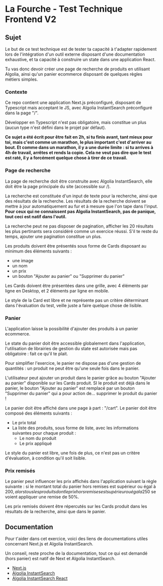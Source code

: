 # La Fourche - Test Technique Frontend V2

## Sujet

Le but de ce test technique est de tester ta capacité à t'adapter rapidement lors de l'intégration d'un outil externe disposant d'une documentation exhaustive, et ta capacité à construire un state dans une application React.

Tu vas donc devoir créer une page de recherche de produits en utilisant Algolia, ainsi qu'un panier ecommerce disposant de quelques règles métiers simples.

### Contexte

Ce repo contient une application Next.js préconfiguré, disposant de Typescript mais acceptant le JS, avec Algolia InstantSearch préconfiguré dans la page "/".

Développer en Typescript n'est pas obligatoire, mais constitue un plus (aucun type n'est défini dans le projet par défaut).

**Ce sujet a été écrit pour être fait en 2h, si tu finis avant, tant mieux pour toi, mais c'est comme un marathon, le plus important c'est d'arriver au bout. Et comme dans un marathon, il y a une durée limite : si tu arrives à 4h de travail, arrêtes et rends la copie. Cela ne veut pas dire que le test est raté, il y a forcément quelque chose à tirer de ce travail.**

### Page de recherche

La page de recherche doit être construite avec Algolia InstantSearch, elle doit être la page principale du site (accessible sur /).

La recherche est constituée d'un input de texte pour la recherche, ainsi que des résultats de la recherche. Les résultats de la recherche doivent se mettre à jour automatiquement au fur et à mesure que l'on tape dans l'input. **Pour ceux qui ne connaissent pas Algolia InstantSearch, pas de panique, tout ceci est natif dans l'outil.**

La recherche peut ne pas disposer de pagination, afficher les 20 résultats les plus pertinants sera considéré comme un exercice réussi.
S'il te reste du temps, ajouter une pagination constitue un plus.

Les produits doivent être présentés sous forme de Cards disposant au minimum des éléments suivants : 

- une image
- un nom
- un prix 
- un bouton "Ajouter au panier" ou "Supprimer du panier"

Les Cards doivent être présentées dans une grille, avec 4 éléments par ligne en Desktop, et 2 éléments par ligne en mobile.

Le style de la Card est libre et ne représente pas un critère déterminant dans l'évaluation du test, veille juste a faire quelque chose de lisible.

### Panier

L'application laisse la possibilité d'ajouter des produits à un panier ecommerce.

Le state du panier doit être accessible globalement dans l'application, l'utilisation de librairies de gestion du state est autorisée mais pas obligatoire : fait ce qu'il te plait.

Pour simplifier l'exercice, le panier ne dispose pas d'une gestion de quantités : un produit ne peut être qu'une seule fois dans le panier.

L'utilisateur peut ajouter un produit dans le panier grâce au bouton "Ajouter au panier" disponible sur les Cards produit. SI le produit est déjà dans le panier, le bouton "Ajouter au panier" est remplacé par un bouton "Supprimer du panier" qui a pour action de... supprimer le produit du panier !

Le panier doit être affiché dans une page à part : "/cart". Le panier doit être composé des éléments suivants :

- Le prix total
- La liste des produits, sous forme de liste, avec les informations suivantes pour chaque produit :
    - Le nom du produit
    - Le prix appliqué

Le style du panier est libre, une fois de plus, ce n'est pas un critère d'évaluation, à condition qu'il soit lisible.

### Prix remisés

Le panier peut influencer les prix affichés dans l'application suivant la règle suivante : si le montant total du panier hors remises est supérieur ou égal à 200$, alors tous les produits dont le prix hors remises est supérieur ou égal a 250$ se voient appliquer une remise de 50%.

Les prix remisés doivent être répercutés sur les Cards produit dans les résultats de la recherche, ainsi que dans le panier.

## Documentation

Pour t'aider dans cet exercice, voici des liens de documentations utiles concernant Next.js et Algolia InstantSearch.

Un conseil, reste proche de la documentation, tout ce qui est demandé (hors panier) est natif de Next et Algolia InstantSearch.

- [Next.js](https://nextjs.org/docs/getting-started)
- [Algolia InstantSearch](https://www.algolia.com/products/instantsearch/)
- [Algolia InstantSearch React](https://github.com/algolia/react-instantsearch)
